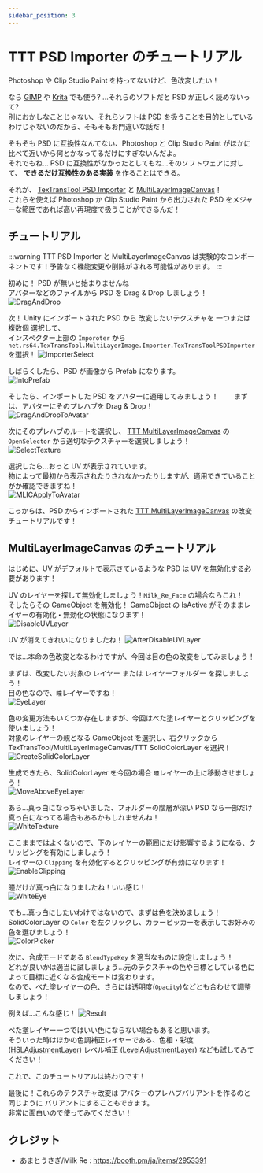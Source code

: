 ```yaml
---
sidebar_position: 3
---
```


# TTT PSD Importer のチュートリアル

Photoshop や Clip Studio Paint を持ってないけど、色改変したい！

なら [GIMP](https://www.gimp.org/) や [Krita](https://krita.org/) でも使う? ...それらのソフトだと PSD が正しく読めないって?  
別におかしなことじゃない、それらソフトは PSD を扱うことを目的としているわけじゃないのだから、そもそもお門違いな話だ！

そもそも PSD に互換性なんてない、Photoshop と Clip Studio Paint がほかに比べて近いから何とかなってるだけにすぎないんだよ。  
それでもね... PSD に互換性がなかったとしてもね...そのソフトウェアに対して、 __できるだけ互換性のある実装__ を作ることはできる。

それが、 [TexTransTool PSD Importer](/docs/Reference/TexTransToolPSDImporter) と [MultiLayerImageCanvas](/docs/Reference/MultiLayerImageCanvas)！  
これらを使えば Photoshop か Clip Studio Paint から出力された PSD をメジャーな範囲であれば高い再現度で扱うことができるんだ！  

## チュートリアル

:::warning
TTT PSD Importer と MultiLayerImageCanvas は実験的なコンポーネントです！予告なく機能変更や削除がされる可能性があります。
:::

初めに！ PSD が無いと始まりませんね  
アバターなどのファイルから PSD を Drag & Drop しましょう！  
![DragAndDrop](./img/psd-DragAndDrop.png)

次！ Unity にインポートされた PSD から 改変したいテクスチャを 一つまたは複数個 選択して、  
インスペクター上部の `Imporoter` から `net.rs64.TexTransTool.MultiLayerImage.Importer.TexTransToolPSDImporter` を選択！
![ImporterSelect](./img/psd-ImporterSelect.png)

しばらくしたら、PSD が画像から Prefab になります。  
![IntoPrefab](./img/psd-IntoPrefab.png)

そしたら、インポートした PSD をアバターに適用してみましょう！　　
まずは、アバターにそのプレハブを Drag & Drop！  
![DragAndDropToAvatar](./img/psd-DragAndDropToAvatar.png)

次にそのプレハブのルートを選択し、 [TTT MultiLayerImageCanvas](/docs/Reference/MultiLayerImageCanvas) の `OpenSelector` から適切なテクスチャーを選択しましょう！  
![SelectTexture](./img/psd-SelectTexture.png)

選択したら...おっと UV が表示されています。  
物によって最初から表示されたりされなかったりしますが、適用できていることがか確認できますね！  
![MLICApplyToAvatar](./img/psd-MLICApplyToAvatar.png)

こっからは、PSD からインポートされた [TTT MultiLayerImageCanvas](/docs/Reference/MultiLayerImageCanvas) の改変チュートリアルです！

## MultiLayerImageCanvas のチュートリアル

はじめに、UV がデフォルトで表示さているような PSD は UV を無効化する必要があります！

UV のレイヤーを探して無効化しましょう！`Milk_Re_Face` の場合ならこれ！  
そしたらその GameObject を無効化！ GameObject の IsActive がそのままレイヤーの有効化・無効化の状態になります！  
![DisableUVLayer](./img/psd-DisableUVLayer.png)

UV が消えてきれいになりましたね！
![AfterDisableUVLayer](./img/psd-AfterDisableUVLayer.png)

では...本命の色改変となるわけですが、今回は目の色の改変をしてみましょう！

まずは、改変したい対象の レイヤー または レイヤーフォルダー を探しましょう！  
目の色なので、`瞳`レイヤーですね！  
![EyeLayer](./img/psd-EyeLayer.png)

色の変更方法もいくつか存在しますが、今回はべた塗レイヤーとクリッピングを使いましょう！  
対象のレイヤーの親となる GameObject を選択し、右クリックから TexTransTool/MultiLayerImageCanvas/TTT SolidColorLayer を選択！  
![CreateSolidColorLayer](./img/psd-CreateSolidColorLayer.png)

生成できたら、SolidColorLayer を今回の場合 `瞳`レイヤーの上に移動させましょう！  
![MoveAboveEyeLayer](./img/psd-MoveAboveEyeLayer.png)

あら...真っ白になっちゃいました、フォルダーの階層が深い PSD なら一部だけ真っ白になってる場合もあるかもしれませんね！  
![WhiteTexture](./img/psd-WhiteTexture.png)

ここままではよくないので、下のレイヤーの範囲にだけ影響するようになる、クリッピングを有効にしましょう！  
レイヤーの `Clipping` を有効化するとクリッピングが有効になります！  
![EnableClipping](./img/psd-EnableClipping.png)

瞳だけが真っ白になりましたね！いい感じ！  
![WhiteEye](./img/psd-WhiteEye.png)

でも...真っ白にしたいわけではないので、まずは色を決めましょう！  
SolidColorLayer の `Color` を左クリックし、カラーピッカーを表示してお好みの色を選びましょう！  
![ColorPicker](./img/psd-ColorPicker.png)

次に、合成モードである `BlendTypeKey` を適当なものに設定しましょう！  
どれが良いかは適当に試しましょう...元のテクスチャの色や目標としている色によって目標に近くなる合成モードは変わります。  
なので、べた塗レイヤーの色、さらには透明度(`Opacity`)などとも合わせて調整しましょう！  

例えば...こんな感じ！
![Result](./img/psd-Result.png)

べた塗レイヤー一つではいい色にならない場合もあると思います。  
そういった時はほかの色調補正レイヤーである、色相・彩度([HSLAdjustmentLayer](/docs/Reference/MultiLayerImageCanvas/HSLAdjustmentLayer)) レベル補正 ([LevelAdjustmentLayer](/docs/Reference/MultiLayerImageCanvas/LevelAdjustmentLayer)) なども試してみてください！

これで、このチュートリアルは終わりです！

最後に！これらのテクスチャ改変は アバターのプレハブバリアントを作るのと同じように バリアントにすることもできます。  
非常に面白いので使ってみてください！

## クレジット

- あまとうさぎ/Milk Re : https://booth.pm/ja/items/2953391
